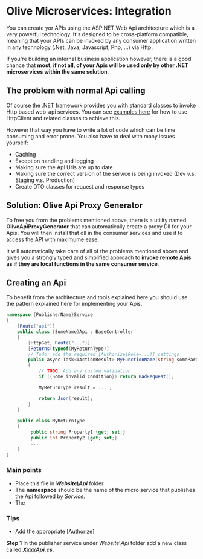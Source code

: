 # Olive Microservices: Integration
You can create yor APIs using the ASP.NET Web Api architecture which is a very powerful technology.
It's designed to be cross-platform compatible, meaning that your APIs can be invoked by any consumer application written in any technology (.Net, Java, Javascript, Php, ...) via Http.

If you're building an internal business application however, there is a good chance that **most, if not all, of your Apis will be used only by other .NET microservices within the same solution**.

## The problem with normal Api calling
Of course the .NET framework provides you with standard classes to invoke Http based web-api services.
You can see [examples here](https://docs.microsoft.com/en-us/aspnet/web-api/overview/advanced/calling-a-web-api-from-a-net-client) for how to use HttpClient and related classes to achieve this.

However that way you have to write a lot of code which can be time consuming and error prone. You also have to deal with many issues yourself:
- Caching 
- Exception handling and logging
- Making sure the Api Urls are up to date
- Making sure the correct version of the service is being invoked (Dev v.s. Staging v.s. Production)
- Create DTO classes for request and response types

## Solution: Olive Api Proxy Generator
To free you from the problems mentioned above, there is a utility named **OliveApiProxyGenerator** that can automatically create a proxy Dll for your Apis. You will then install that dll in the consumer services and use it to access the API with maximume ease.

It will automatically take care of all of the problems mentioned above and gives you a strongly typed and simplified approach to **invoke remote Apis as if they are local functions in the same consumer service**.

## Creating an Api
To benefit from the architecture and tools explained here you should use the pattern explained here for implementing your Apis.

```csharp
namespace {PublisherName}Service
{
    [Route("api")]
    public class {SomeName}Api : BaseController
    {
        [HttpGet, Route("...")]
        [Returns(typeof(MyReturnType)]
        // Todo: add the required [Authorize(Role=...)] settings
        public async Task<IActionResult> MyFunctionName(string someParameter1, stringsomeParameter2)
        {
            // TODO: Add any custom validation
            if ({Some invalid condition}) return BadRequest();

            MyReturnType result = ....;

            return Json(result);
        }
    }
    
    public class MyReturnType
    {
         public string Property1 {get; set;}
         public int Property2 {get; set;}
         ...
    }
}
```
### Main points
- Place this file in ***Website\Api*** folder
- The **namespace** should be the name of the micro service that publishes the Api followed by *Service*. 
- The

### Tips
- Add the appropriate [Authorize] 

**Step 1**
In the publisher service under *Website\Api* folder add a new class called ***XxxxApi.cs***.
